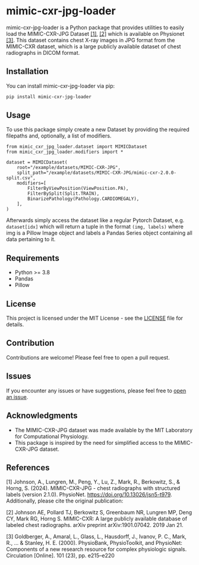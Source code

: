 # mimic-cxr-jpg-loader

mimic-cxr-jpg-loader is a Python package that provides utilities to easily load the MIMIC-CXR-JPG Dataset [[1]](#1), [[2]](#2) which is available on Physionet [[3]](#3). This dataset contains chest X-ray images in JPG format from the MIMIC-CXR dataset, which is a large publicly available dataset of chest radiographs in DICOM format.

## Installation

You can install mimic-cxr-jpg-loader via pip:

```bash
pip install mimic-cxr-jpg-loader
```

## Usage

To use this package simply create a new Dataset by providing the required filepaths and, optionally, a list of modifiers.

```python3
from mimic_cxr_jpg_loader.dataset import MIMICDataset
from mimic_cxr_jpg_loader.modifiers import *

dataset = MIMICDataset(
    root="/example/datasets/MIMIC-CXR-JPG",
    split_path="/example/datasets/MIMIC-CXR-JPG/mimic-cxr-2.0.0-split.csv",
    modifiers=[
        FilterByViewPosition(ViewPosition.PA),
        FilterBySplit(Split.TRAIN),
        BinarizePathology(Pathology.CARDIOMEGALY),
    ],
)
```

Afterwards simply access the dataset like a regular Pytorch Dataset, e.g. `dataset[idx]` which will return a tuple in the format `(img, labels)` where img is a Pillow Image object and labels a Pandas Series object containing all data pertaining to it.

## Requirements

- Python >= 3.8
- Pandas
- Pillow

## License

This project is licensed under the MIT License - see the [LICENSE](LICENSE) file for details.

## Contribution

Contributions are welcome! Please feel free to open a pull request.

## Issues

If you encounter any issues or have suggestions, please feel free to [open an issue](https://github.com/filipepcampos/mimic-cxr-jpg-loader/issues).

## Acknowledgments

- The MIMIC-CXR-JPG dataset was made available by the MIT Laboratory for Computational Physiology.
- This package is inspired by the need for simplified access to the MIMIC-CXR-JPG dataset.

## References

<a id="1">[1]</a> 
Johnson, A., Lungren, M., Peng, Y., Lu, Z., Mark, R., Berkowitz, S., & Horng, S. (2024). MIMIC-CXR-JPG - chest radiographs with structured labels (version 2.1.0). PhysioNet. https://doi.org/10.13026/jsn5-t979.
Additionally, please cite the original publication:

<a id="2">[2]</a> 
Johnson AE, Pollard TJ, Berkowitz S, Greenbaum NR, Lungren MP, Deng CY, Mark RG, Horng S. MIMIC-CXR: A large publicly available database of labeled chest radiographs. arXiv preprint arXiv:1901.07042. 2019 Jan 21.

<a id="3">[3]</a> 
Goldberger, A., Amaral, L., Glass, L., Hausdorff, J., Ivanov, P. C., Mark, R., ... & Stanley, H. E. (2000). PhysioBank, PhysioToolkit, and PhysioNet: Components of a new research resource for complex physiologic signals. Circulation [Online]. 101 (23), pp. e215–e220
